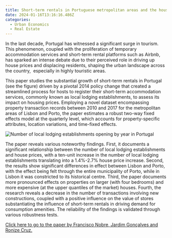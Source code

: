 ```yaml
---
title: Short-term rentals in Portuguese metropolitan areas and the housing market
date: 2024-01-16T13:16:16.486Z
categories:
  - Urban Economics
  - Real Estate
---
```

In the last decade, Portugal has witnessed a significant surge in tourism. This phenomenon, coupled with the proliferation of temporary accommodation services and short-term rental platforms such as Airbnb, has sparked an intense debate due to their perceived role in driving up house prices and displacing residents, shaping the urban landscape across the country,  especially in highly touristic areas. 

This paper studies the substantial growth of short-term rentals in Portugal (see the figure) driven by a pivotal 2014 policy change that created a streamlined process for hosts to register their short-term accommodation services, commonly known as local lodging establishments, to assess its impact on housing prices. Employing a novel dataset encompassing property transaction records between 2010 and 2017 for the metropolitan areas of Lisbon and Porto, the paper estimates a robust two-way fixed effects model at the quarterly level, which accounts for property-specific attributes, location variations, and time-fixed effects. 

![](https://ucarecdn.com/40ab2c42-a372-4b47-ac6b-c10d912606a0/ "Number of local lodging establishments opening by year in Portugal")

The paper reveals various noteworthy findings. First, it documents a significant relationship between the number of local lodging establishments and house prices, with a ten-unit increase in the number of local lodging establishments translating into a 1.4%-2.7% house price increase. Second, the results show significant differences in effect between Lisbon and Porto, with the effect being felt through the entire municipality of Porto, while in Lisbon it was constricted to its historical centre. Third, the paper documents more pronounced effects on properties on larger (with four bedrooms) and more expensive (at the upper quantiles of the market) houses. Fourth, the research reveals a decrease in the number of transactions involving new constructions, coupled with a positive influence on the value of stores substantiating the influence of short-term rentals in driving demand for consumption amenities. The reliability of the findings is validated through various robustness tests.

[Click here to go to the paper by Francisco Nobre, Jardim Gonçalves and Ronize Cruz.](https://papers.ssrn.com/sol3/papers.cfm?abstract_id=4532561)